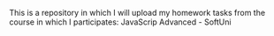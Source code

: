 This is a repository in which I will upload my homework tasks from the course in which I participates: JavaScrip Advanced - SoftUni
